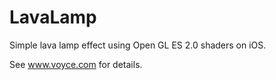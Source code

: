 LavaLamp
========
Simple lava lamp effect using Open GL ES 2.0 shaders on iOS.

See www.voyce.com for details.
